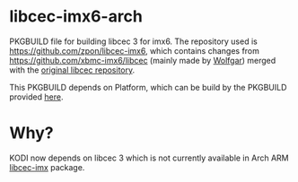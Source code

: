 # libcec-imx6-arch
PKGBUILD file for building libcec 3 for imx6. The repository used is https://github.com/zpon/libcec-imx6, which contains changes from https://github.com/xbmc-imx6/libcec (mainly made by [Wolfgar](https://github.com/wolfgar)) merged with the [original libcec repository](https://github.com/xbmc-imx6/libcec).

This PKGBUILD depends on Platform, which can be build by the PKGBUILD provided [here](https://github.com/zpon/libplatform-arch).

# Why?
KODI now depends on libcec 3 which is not currently available in Arch ARM [libcec-imx](https://github.com/archlinuxarm/PKGBUILDs/blob/master/alarm/xbmc-imx/PKGBUILD) package.
